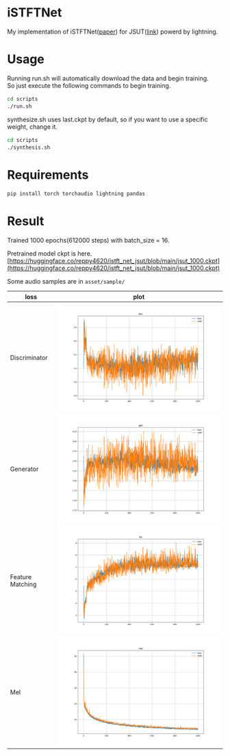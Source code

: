 # iSTFTNet

My implementation of iSTFTNet([paper](https://arxiv.org/abs/2203.02395)) for JSUT([link](https://sites.google.com/site/shinnosuketakamichi/publication/jsut)) powerd by lightning.


# Usage
Running run.sh will automatically download the data and begin training.  
So just execute the following commands to begin training.

```sh
cd scripts
./run.sh
```

synthesize.sh uses last.ckpt by default, so if you want to use a specific weight, change it.

```sh
cd scripts
./synthesis.sh
```

# Requirements

```sh
pip install torch torchaudio lightning pandas
```

# Result

Trained 1000 epochs(612000 steps) with batch_size = 16.

Pretrained model ckpt is here.
[https://huggingface.co/reppy4620/istft_net_jsut/blob/main/jsut_1000.ckpt](https://huggingface.co/reppy4620/istft_net_jsut/blob/main/jsut_1000.ckpt)

Some audio samples are in `asset/sample/`

| loss | plot |
| --- | --- |
| Discriminator | ![mel](./asset/loss/disc.png) |
| Generator | ![mel](./asset/loss/gen.png) |
| Feature Matching | ![mel](./asset/loss/fm.png) |
| Mel | ![mel](./asset/loss/mel.png) |
